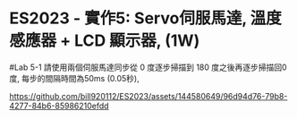 # ES2023 - 實作5: Servo伺服馬達, 溫度感應器 + LCD 顯示器,  (1W)

#Lab 5-1 請使用兩個伺服馬達同步從 0 度逐步掃描到 180 度之後再逐步掃描回0度, 每步的間隔時間為50ms (0.05秒),

https://github.com/bill920112/ES2023/assets/144580649/96d94d76-79b8-4277-84b6-85986210efdd

